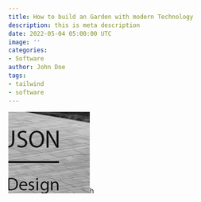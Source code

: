 ```yaml
---
title: How to build an Garden with modern Technology
description: this is meta description
date: 2022-05-04 05:00:00 UTC
image: ''
categories:
- Software
author: John Doe
tags:
- tailwind
- software
---
```


![imjhgage-76a76e.png](/src/content/images/blog/image-76a76e.png)h